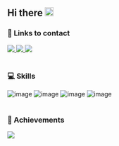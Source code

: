 ## Hi there <img src="https://media.giphy.com/media/hvRJCLFzcasrR4ia7z/giphy.gif" width="20px">
### 📨 Links to contact ###
  
<a href="https://www.linkedin.com/in/ewudes/" target="_blank">
  <img src="https://img.shields.io/badge/linkedin-0e76a8?style=for-the-badge&logo=linkedin&logoColor=white&style=flat"/>
</a>
<a href="https://t.me/ewudes" target="_blank">
  <img src="https://img.shields.io/badge/telegram-0088cc?style=for-the-badge&logo=telegram&logoColor=white&style=flat"/>
</a>
<a href="https://twitter.com/ewudes" target="_blank">
  <img src="https://img.shields.io/badge/twitter-00acee?style=for-the-badge&logo=twitter&logoColor=white&style=flat"/>
</a>
<br/>
<br/>

### 💻 Skills ###
![image](https://shields.io/badge/javascript-F7DF1E?logo=JavaScript&logoColor=000&style=flat-square&style=flat)
![image](https://shields.io/badge/react-black?logo=react&style=for-the-badge%22&style=flat)
![image](https://img.shields.io/badge/vue.js-35495E?style=for-the-badge&logo=vuedotjs&logoColor=4FC08D&style=flat)
![image](https://img.shields.io/badge/CSS3-1572B6?style=for-the-badge&logo=css3&logoColor=white&style=flat)
<br/>
<br/>

### 🏅 Achievements ###

<a href="https://www.codewars.com/users/ewudes/" target="_blank">
  <img src="https://www.codewars.com/users/ewudes/badges/small"/>
</a>